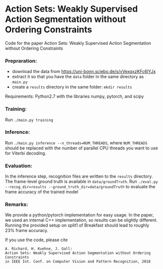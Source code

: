 # Action Sets: Weakly Supervised Action Segmentation without Ordering Constraints
Code for the paper Action Sets: Weakly Supervised Action Segmentation without Ordering Constraints

### Prepraration:

* download the data from https://uni-bonn.sciebo.de/s/vVexqxzKFc6lYJx
* extract it so that you have the `data` folder in the same directory as `main.py`
* create a  `results` directory in the same folder: `mkdir results`

Requirements: Python2.7 with the libraries numpy, pytorch, and scipy

### Training:

Run `./main.py training`

### Inference:

Run `./main.py inference --n_threads=NUM_THREADS`, where `NUM_THREADS` should be replaced with the number of parallel CPU threads you want to use for Viterbi decoding.

### Evaluation:

In the inference step, recognition files are written to the `results` directory. The frame-level ground truth is available in `data/groundTruth`. Run `./eval.py --recog_dir=results --ground_truth_dir=data/groundTruth` to evaluate the frame accuracy of the trained model

### Remarks:

We provide a python/pytorch implementation for easy usage. In the paper, we used an internal C++ implementation, so results can be slightly different. Running the provided setup on split1 of Breakfast should lead to roughly 23% frame accuracy.

If you use the code, please cite

    A. Richard, H. Kuehne, J. Gall:
    Action Sets: Weakly Supervised Action Segmentation without Ordering Constraints
    in IEEE Int. Conf. on Computer Vision and Pattern Recognition, 2018
